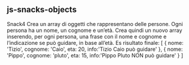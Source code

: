 ## js-snacks-objects

Snack4
Crea un array di oggetti che rappresentano delle persone.
Ogni persona ha un nome, un cognome e un’età.
Crea quindi un nuovo array inserendo, per ogni persona, una frase con il nome e cognome e l’indicazione se può guidare, in base all’età.
Es risultato finale:
[
  { nome: 'Tizio', cognome: 'Caio', eta: 20, info:'Tizio Caio può guidare' },
  { nome: 'Pippo', cognome: 'pluto', eta: 15, info:'Pippo Pluto NON può guidare' }
]